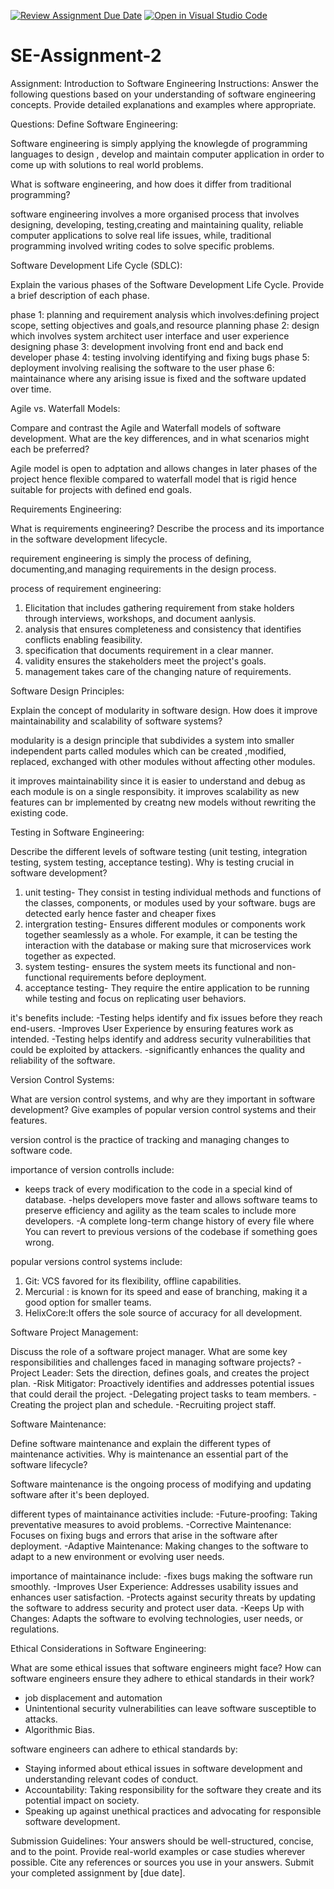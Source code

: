 [![Review Assignment Due Date](https://classroom.github.com/assets/deadline-readme-button-24ddc0f5d75046c5622901739e7c5dd533143b0c8e959d652212380cedb1ea36.svg)](https://classroom.github.com/a/-ucQIGTc)
[![Open in Visual Studio Code](https://classroom.github.com/assets/open-in-vscode-718a45dd9cf7e7f842a935f5ebbe5719a5e09af4491e668f4dbf3b35d5cca122.svg)](https://classroom.github.com/online_ide?assignment_repo_id=15246147&assignment_repo_type=AssignmentRepo)
# SE-Assignment-2
Assignment: Introduction to Software Engineering
Instructions:
Answer the following questions based on your understanding of software engineering concepts. Provide detailed explanations and examples where appropriate.

Questions:
Define Software Engineering:

Software engineering is simply applying the knowlegde of programming languages to design , develop and maintain computer application in order to come up with solutions to real world problems.

What is software engineering, and how does it differ from traditional programming?

software engineering involves a more organised process that involves designing, developing, testing,creating and maintaining quality, reliable computer applications to solve real life issues, while, traditional programming involved writing codes to solve specific problems. 


Software Development Life Cycle (SDLC):

Explain the various phases of the Software Development Life Cycle. Provide a brief description of each phase.

phase 1: planning and requirement analysis which involves:defining project scope, setting objectives and goals,and resource planning
phase 2: design which involves system architect user interface and user experience designing
phase 3: development involving front end and back end developer
phase 4: testing involving identifying and fixing bugs
phase 5: deployment involving realising the software to the user
phase 6: maintainance where any arising issue is fixed and the software updated over time.


Agile vs. Waterfall Models:

Compare and contrast the Agile and Waterfall models of software development. What are the key differences, and in what scenarios might each be preferred?

Agile model is open to adptation and allows changes in later phases of the project hence flexible compared to waterfall model that is rigid hence suitable for projects with defined end goals.


Requirements Engineering:

What is requirements engineering? Describe the process and its importance in the software development lifecycle.

requirement engineering is simply the process of defining, documenting,and managing requirements in the design process.

process of requirement engineering:
1. Elicitation that includes gathering requirement from stake holders through interviews, workshops, and document aanlysis.
2. analysis that ensures completeness and consistency that identifies conflicts enabling feasibility.
3. specification that documents requirement in a clear manner.
4. validity ensures the stakeholders meet the project's goals.
5. management takes care of the changing nature of requirements.


Software Design Principles:

Explain the concept of modularity in software design. How does it improve maintainability and scalability of software systems?

modularity is a design principle that subdivides a system into smaller independent parts called modules which can be created ,modified, replaced, exchanged with other modules without affecting other modules.

it improves maintainability since it is easier to understand and debug as each module is on a single responsibity.
it improves scalability as new features can br implemented by  creatng new models without rewriting the existing code.


Testing in Software Engineering:

Describe the different levels of software testing (unit testing, integration testing, system testing, acceptance testing). Why is testing crucial in software development?

1. unit testing-  They consist in testing individual methods and functions of the classes, components, or modules used by your software. bugs are detected early hence faster and cheaper fixes
2. intergration testing- Ensures different modules or components work together seamlessly as a whole. For example, it can be testing the interaction with the database or making sure that microservices work together as expected. 
3. system testing- ensures the system meets its functional and non-functional requirements before deployment.
4. acceptance testing- They require the entire application to be running while testing and focus on replicating user behaviors.

it's benefits include:
-Testing helps identify and fix issues before they reach end-users.
-Improves User Experience by ensuring features work as intended.
-Testing helps identify and address security vulnerabilities that could be exploited by attackers.
-significantly enhances the quality and reliability of the software.


Version Control Systems:

What are version control systems, and why are they important in software development? Give examples of popular version control systems and their features.

version control is the practice of tracking and managing changes to software code.

importance of version controlls include:
- keeps track of every modification to the code in a special kind of database. 
-helps developers move faster and allows software teams to preserve efficiency and agility as the team scales to include more developers.
-A complete long-term change history of every file where  You can revert to previous versions of the codebase if something goes wrong.

popular versions control systems include:
1. Git: VCS favored for its flexibility, offline capabilities.
2. Mercurial : is known for its speed and ease of branching, making it a good option for smaller teams.
3. HelixCore:It offers the sole source of accuracy for all development.


Software Project Management:

Discuss the role of a software project manager. What are some key responsibilities and challenges faced in managing software projects?
-Project Leader: Sets the direction, defines goals, and creates the project plan.
-Risk Mitigator: Proactively identifies and addresses potential issues that could derail the project.
-Delegating project tasks to team members.
-Creating the project plan and schedule.
-Recruiting project staff.


Software Maintenance:

Define software maintenance and explain the different types of maintenance activities. Why is maintenance an essential part of the software lifecycle?

Software maintenance is the ongoing process of modifying and updating software after it's been deployed.

different types of maintainance activities include:
-Future-proofing: Taking preventative measures to avoid problems.
-Corrective Maintenance: Focuses on fixing bugs and errors that arise in the software after deployment.
-Adaptive Maintenance: Making changes to the software to adapt to a new environment or evolving user needs. 

importance of maintainance include:
-fixes bugs making the software run smoothly.
-Improves User Experience: Addresses usability issues and enhances user satisfaction.
-Protects against security threats by updating the software to address security and protect user data.
-Keeps Up with Changes: Adapts the software to evolving technologies, user needs, or regulations.


Ethical Considerations in Software Engineering:

What are some ethical issues that software engineers might face? How can software engineers ensure they adhere to ethical standards in their work?

- job displacement and automation 
- Unintentional security vulnerabilities can leave software susceptible to attacks. 
- Algorithmic Bias.
 
 software engineers can adhere to ethical standards by: 
 - Staying informed about ethical issues in software development and understanding relevant codes of conduct.
 - Accountability: Taking responsibility for the software they create and its potential impact on society.
 - Speaking up against unethical practices and advocating for responsible software development. 
 

Submission Guidelines:
Your answers should be well-structured, concise, and to the point.
Provide real-world examples or case studies wherever possible.
Cite any references or sources you use in your answers.
Submit your completed assignment by [due date].
